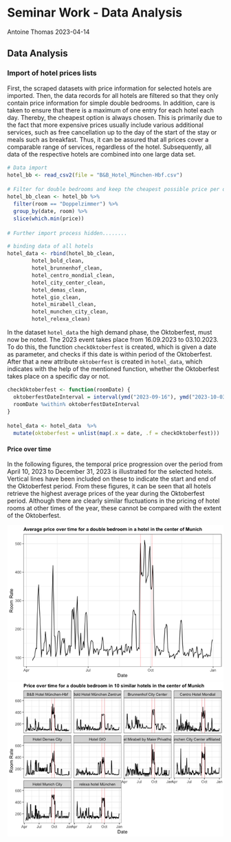 Seminar Work - Data Analysis
================
Antoine Thomas
2023-04-14

## Data Analysis

### Import of hotel prices lists

First, the scraped datasets with price information for selected hotels
are imported. Then, the data records for all hotels are filtered so that
they only contain price information for simple double bedrooms. In
addition, care is taken to ensure that there is a maximum of one entry
for each hotel each day. Thereby, the cheapest option is always chosen.
This is primarily due to the fact that more expensive prices usually
include various additional services, such as free cancellation up to the
day of the start of the stay or meals such as breakfast. Thus, it can be
assured that all prices cover a comparable range of services, regardless
of the hotel. Subsequently, all data of the respective hotels are
combined into one large data set.

``` r
# Data import
hotel_bb <- read_csv2(file = "B&B_Hotel_München-Hbf.csv")

# Filter for double bedrooms and keep the cheapest possible price per day
hotel_bb_clean <- hotel_bb %>%
  filter(room == "Doppelzimmer") %>%
  group_by(date, room) %>%
  slice(which.min(price))

# Further import process hidden........
```

``` r
# binding data of all hotels
hotel_data <- rbind(hotel_bb_clean,
        hotel_bold_clean,
        hotel_brunnenhof_clean,
        hotel_centro_mondial_clean,
        hotel_city_center_clean,
        hotel_demas_clean,
        hotel_gio_clean,
        hotel_mirabell_clean,
        hotel_munchen_city_clean,
        hotel_relexa_clean)
```

In the dataset `hotel_data` the high demand phase, the Oktoberfest, must
now be noted. The 2023 event takes place from 16.09.2023 to 03.10.2023.
To do this, the function `checkOktoberfest` is created, which is given a
date as parameter, and checks if this date is within period of the
Oktoberfest. After that a new attribute `oktoberfest` is created in
`hotel_data`, which indicates with the help of the mentioned function,
whether the Oktoberfest takes place on a specific day or not.

``` r
checkOktoberfest <- function(roomDate) {
  oktoberfestDateInterval = interval(ymd("2023-09-16"), ymd("2023-10-03"))
  roomDate %within% oktoberfestDateInterval
}

hotel_data <- hotel_data  %>%
  mutate(oktoberfest = unlist(map(.x = date, .f = checkOktoberfest)))
```

#### Price over time

In the following figures, the temporal price progression over the period
from April 10, 2023 to December 31, 2023 is illustrated for the selected
hotels. Vertical lines have been included on these to indicate the start
and end of the Oktoberfest period. From these figures, it can be seen
that all hotels retrieve the highest average prices of the year during
the Oktoberfest period. Although there are clearly similar fluctuations
in the pricing of hotel rooms at other times of the year, these cannot
be compared with the extent of the Oktoberfest.

![](Data_Analysis_files/figure-gfm/price%20over%20time%20plots-1.png)<!-- -->![](Data_Analysis_files/figure-gfm/price%20over%20time%20plots-2.png)<!-- -->
